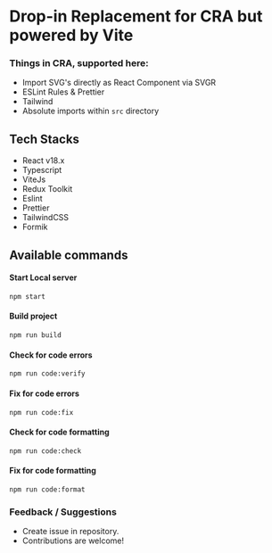 # Drop-in Replacement for CRA but powered by Vite

### Things in CRA, supported here:

- Import SVG's directly as React Component via SVGR
- ESLint Rules & Prettier
- Tailwind
- Absolute imports within `src` directory

## Tech Stacks

- React v18.x
- Typescript
- ViteJs
- Redux Toolkit
- Eslint
- Prettier
- TailwindCSS
- Formik

## Available commands

#### Start Local server

```
npm start
```

#### Build project

```
npm run build
```

#### Check for code errors

```
npm run code:verify
```

#### Fix for code errors

```
npm run code:fix
```

#### Check for code formatting

```
npm run code:check
```

#### Fix for code formatting

```
npm run code:format
```

### Feedback / Suggestions

- Create issue in repository.
- Contributions are welcome!